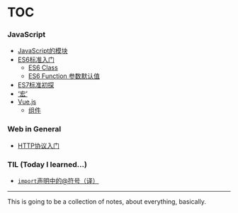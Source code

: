 # TOC

### JavaScript

* [JavaScript的模块](./js/javascript-module.md)
* [ES6标准入门](./js/ES6/README.md)
  * [ES6 Class](./js/ES6/class.md)
  * [ES6 Function 参数默认值](./js/ES6/functions-default-parameters.md)
* [ES7标准初探]()
* [‘宏’](./js/macro-intro.md)
* [Vue.js](./js/Vue/README.md)
  * [组件](./js/Vue/components.md)

### Web in General

* [HTTP协议入门](./web/http-first-steps.md)

### TIL (Today I learned...)

* [`import`声明中的@符号（译）](./til/import-with-at-symbol.md)

---

This is going to be a collection of notes, about everything, basically.